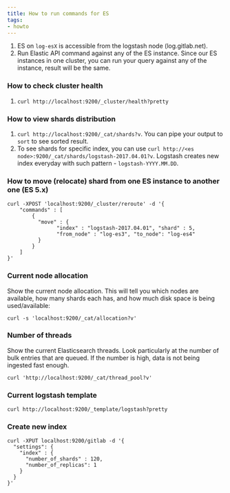 ```yaml
---
title: How to run commands for ES
tags:
- howto
---
```



1. ES on `log-esX` is accessible from the logstash node (log.gitlab.net).
1. Run Elastic API command against any of the ES instance. Since our ES instances in one cluster, you can run your query against any of the instance, result will be the same.

### How to check cluster health

1. `curl http://localhost:9200/_cluster/health?pretty`

### How to view shards distribution

1. `curl http://localhost:9200/_cat/shards?v`. You can pipe your output to `sort` to see sorted result.
1. To see shards for specific index, you can use `curl http://<es node>:9200/_cat/shards/logstash-2017.04.01?v`. Logstash creates new index everyday with such pattern - `logstash-YYYY.MM.DD`.

### How to move (relocate) shard from one ES instance to another one (ES 5.x)
```
curl -XPOST 'localhost:9200/_cluster/reroute' -d '{
    "commands" : [
        {
          "move" : {
                "index" : "logstash-2017.04.01", "shard" : 5,
                "from_node" : "log-es3", "to_node": "log-es4"
          }
        }
    ]
}'

```

### Current node allocation

Show the current node allocation. This will tell you which nodes are available, how many shards each has, and how much disk space is being used/available:

```
curl -s 'localhost:9200/_cat/allocation?v'
```

### Number of threads

Show the current Elasticsearch threads. Look particularly at the number of bulk entries that are queued. If the number is high, data is not being ingested fast enough.
```
curl 'http://localhost:9200/_cat/thread_pool?v'
```

### Current logstash template

```
curl http://localhost:9200/_template/logstash?pretty
```

### Create new index

```
curl -XPUT localhost:9200/gitlab -d '{
  "settings": {
    "index" : {
      "number_of_shards" : 120,
      "number_of_replicas": 1
    }
  }
}'
```
